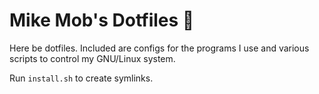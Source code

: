 # Mike Mob's Dotfiles 🐧

Here be dotfiles. Included are configs for the programs I use and various scripts to control my GNU/Linux system.

Run `install.sh` to create symlinks.
